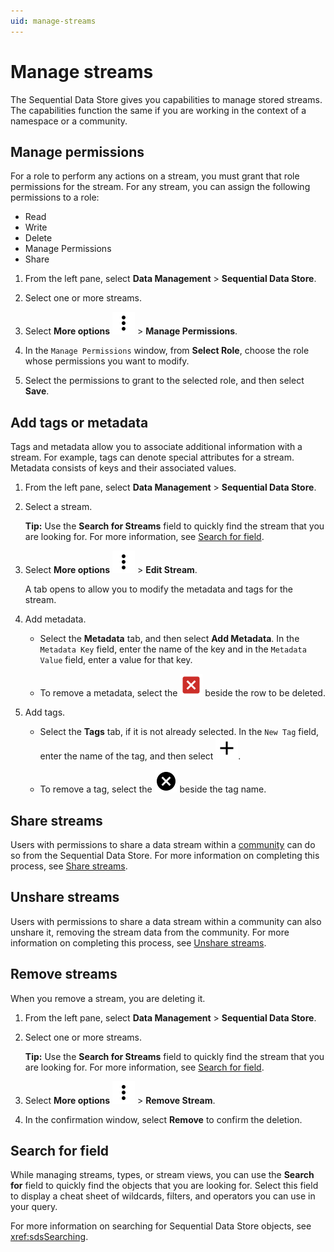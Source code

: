 ```yaml
---
uid: manage-streams
---
```

# Manage streams

The Sequential Data Store gives you capabilities to manage stored streams. The capabilities function the same if you are working in the context of a namespace or a community.

## Manage permissions

For a role to perform any actions on a stream, you must grant that role permissions for the stream. For any stream, you can assign the following permissions to a role:

- Read
- Write
- Delete
- Manage Permissions
- Share

1. From the left pane, select **Data Management** > **Sequential Data Store**.

1. Select one or more streams.

1. Select **More options** ![More options icon](../../../_icons/default/dots-vertical.svg) > **Manage Permissions**.

1. In the `Manage Permissions` window, from **Select Role**, choose the role whose permissions you want to modify.

1. Select the permissions to grant to the selected role, and then select **Save**.

## Add tags or metadata

Tags and metadata allow you to associate additional information with a stream. For example, tags can denote special attributes for a stream. Metadata consists of keys and their associated values.

1. From the left pane, select **Data Management** > **Sequential Data Store**.

1. Select a stream.

   **Tip:** Use the **Search for Streams** field to quickly find the stream that you are looking for. For more information, see [Search for field](#search-for-field).

1. Select **More options** ![More options icon](../../../_icons/default/dots-vertical.svg) > **Edit Stream**.

   A tab opens to allow you to modify the metadata and tags for the stream.

1. Add metadata.

   - Select the **Metadata** tab, and then select **Add Metadata**. In the `Metadata Key` field, enter the name of the key and in the `Metadata Value` field, enter a value for that key.

   - To remove a metadata, select the ![close](../../../_icons/custom/close-box.svg) beside the row to be deleted.

1. Add tags.

   - Select the **Tags** tab, if it is not already selected. In the `New Tag` field, enter the name of the tag, and then select ![plus](../../../_icons/default/plus.svg).
   
   - To remove a tag, select the ![alt](../../../_icons/default/close-circle.svg) beside the tag name.

## Share streams

Users with permissions to share a data stream within a [community](xref:communities) can do so from the Sequential Data Store. For more information on completing this process, see [Share streams](xref:community-manage-shared-streams#share-streams).

## Unshare streams

Users with permissions to share a data stream within a community can also unshare it, removing the stream data from the community. For more information on completing this process, see [Unshare streams](xref:community-manage-shared-streams#unshare-streams).

## Remove streams

When you remove a stream, you are deleting it.

1. From the left pane, select **Data Management** > **Sequential Data Store**.

1. Select one or more streams.

   **Tip:** Use the **Search for Streams** field to quickly find the stream that you are looking for. For more information, see [Search for field](#search-for-field).

1. Select **More options** ![More options icon](../../../_icons/default/dots-vertical.svg) > **Remove Stream**.

1. In the confirmation window, select **Remove** to confirm the deletion.

## Search for field

While managing streams, types, or stream views, you can use the **Search for** field to quickly find the objects that you are looking for. Select this field to display a cheat sheet of wildcards, filters, and operators you can use in your query.

For more information on searching for Sequential Data Store objects, see <xref:sdsSearching>.
